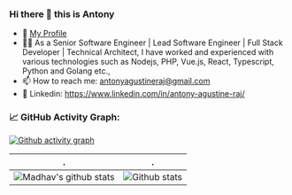 ### Hi there 👋 this is Antony

- 🌱 [My Profile](https://github.com/antonyagustine/cv/blob/main/readme.md)
- 👨‍💻 As a Senior Software Engineer | Lead Software Engineer | Full Stack Developer | Technical Architect, I have worked and experienced with various technologies such as Nodejs, PHP, Vue.js, React, Typescript, Python and Golang etc.,
- 📫 How to reach me: antonyagustineraj@gmail.com
- 💬 Linkedin: https://www.linkedin.com/in/antony-agustine-raj/

<!--   GitHub stats graph -->
### 📈 GitHub Activity Graph:
[![Github activity graph](https://github-readme-activity-graph.cyclic.app/graph?username=antonyagustine&theme=github-compact)](https://github.com/antonyagustine/github-readme-activity-graph)

| .                                                                                                                                       | .                                                                                                                         |
|-----------------------------------------------------------------------------------------------------------------------------------------|---------------------------------------------------------------------------------------------------------------------------|
| ![Madhav's github stats](https://github-readme-stats.vercel.app/api?username=antonyagustine&show_icons=true&theme=radical&include_all_commits=true)| ![Github stats](https://github-readme-streak-stats.herokuapp.com/?user=antonyagustine) |
